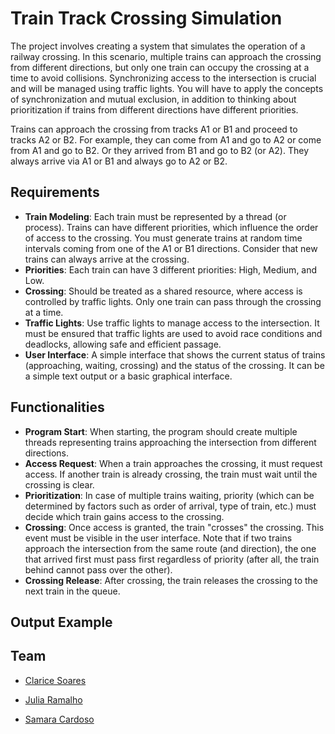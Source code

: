 # Train Track Crossing Simulation

The project involves creating a system that simulates the operation of a railway crossing. In this scenario, multiple trains can approach the crossing from different directions, but only one train can occupy the crossing at a time to avoid collisions. Synchronizing access to the intersection is crucial and will be managed using traffic lights. You will have to apply the concepts of synchronization and mutual exclusion, in addition to thinking about prioritization if trains from different directions have different priorities.

Trains can approach the crossing from tracks A1 or B1 and proceed to tracks A2 or B2. For example, they can come from A1 and go to A2 or come from A1 and go to B2. Or they arrived from B1 and go to B2 (or A2). They always arrive via A1 or B1 and always go to A2 or B2.

## Requirements

- **Train Modeling**: Each train must be represented by a thread (or process). Trains can have different priorities, which influence the order of access to the crossing. You must generate trains at random time intervals coming from one of the A1 or B1 directions. Consider that new trains can always arrive at the crossing.
- **Priorities**: Each train can have 3 different priorities: High, Medium, and Low.
- **Crossing**: Should be treated as a shared resource, where access is controlled by traffic lights. Only one train can pass through the crossing at a time.
- **Traffic Lights**: Use traffic lights to manage access to the intersection. It must be ensured that traffic lights are used to avoid race conditions and deadlocks, allowing safe and efficient passage.
- **User Interface**: A simple interface that shows the current status of trains (approaching, waiting, crossing) and the status of the crossing. It can be a simple text output or a basic graphical interface.

## Functionalities

- **Program Start**: When starting, the program should create multiple threads representing trains approaching the intersection from different directions.
- **Access Request**: When a train approaches the crossing, it must request access. If another train is already crossing, the train must wait until the crossing is clear.
- **Prioritization**: In case of multiple trains waiting, priority (which can be determined by factors such as order of arrival, type of train, etc.) must decide which train gains access to the crossing.
- **Crossing**: Once access is granted, the train "crosses" the crossing. This event must be visible in the user interface. Note that if two trains approach the intersection from the same route (and direction), the one that arrived first must pass first regardless of priority (after all, the train behind cannot pass over the other).
- **Crossing Release**: After crossing, the train releases the crossing to the next train in the queue.

## Output Example

## Team

- [Clarice Soares](https://github.com/claricesoares)

- [Julia Ramalho](https://github.com/ramalhocsjulia)

- [Samara Cardoso](https://github.com/SamaraLimaCardoso)

